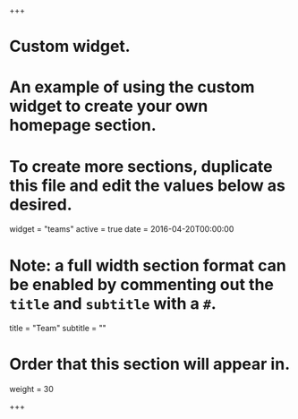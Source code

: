 +++
# Custom widget.
# An example of using the custom widget to create your own homepage section.
# To create more sections, duplicate this file and edit the values below as desired.
widget = "teams"
active = true
date = 2016-04-20T00:00:00

# Note: a full width section format can be enabled by commenting out the `title` and `subtitle` with a `#`.
title = "Team"
subtitle = ""

# Order that this section will appear in.
weight = 30

+++



